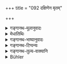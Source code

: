 +++
title = "092 दक्षिणेन मृतम्"

+++

<details><summary>गङ्गानथ-मूलानुवादः</summary>

One should carry the dead śūdra by the southern gate of the city; but the twice-born persons by the western, northern and eastern gates respectively—(91).
</details>

<details><summary>मेधातिथिः</summary>

**पुरद्वारेणेति** पुरग्रहणं ग्रामादीनाम् अप्य् उपलक्षणार्थम् । यत्रानेकद्वारसंभवस् तत्रायं नियमः । यो यत्रेष्टे तस्यायम् उपदेशः । अमङ्गल्यत्वाच् च शूद्राद् आरभ्य कर्मेणोपदिष्टम् । अतश् च **यथायोगम्** इति वैश्यक्षत्रियब्राह्मणाः पश्चिमादिभिर् यथासंख्यं संबन्धनीयाः ॥ ५.९१ ॥
</details>

<details><summary>गङ्गानथ-भाष्यानुवादः</summary>

The term ‘*City*’ stands for the village &c. also.

This rule applies to those places where there are several gates; the advice pertaining to such persons as may be capable of following it.

The *Śūdra* has been mentioned first, because it is an inauspicious subject. And this reversal of the order indicates that the term ‘*respectively*’ indicates that the *Vaiśya* should be carried by the western, the *Kṣatriya* by the northern and the *Brāhmaṇa* by the Eastern gate.—(91)
</details>

<details><summary>गङ्गानथ-टिप्पन्यः</summary>

(Verse 92 of others.)

This verse is quoted in *Aparārka* (p. 870), which adds that the word ‘*Nirharaṇīyāḥ*’ is to be supplied after ‘*dvijātayaḥ*’;—and that ‘*Yathāyogam*’ (for which it reads ‘*Yathāvarṇam*’) means that the castes are to be taken in the reverse order; *i.e*., Brāhmaṇa through the *eastern* the Kṣatriya through the northern and the Vaiśya through the western gate,—this on the strength of a text quoted from the
*Adityapurāṇa*.

It is quoted in *Parāśaramādhava* (Ācāra, p. 634);—in *Nirṇayasindhu* (p. 414);—in *Śuddhikaumudī* (p. 111);—in *Smṛtisāroddhāra* (p. 216),—and in *Hāralatā* (p. 119), which notes that the castes are mentioned in the reverse order because the subject spoken of is an extremely inauspicious one, and by adopting this order the writer avoids the use of the epithet ‘dead’ directly in

connection with the higher castes;—it explains ‘*Yathāyogam*’ as ‘in the inverse order, *i.e*., the Vaiśya, the Kṣatriya and the Brāhmaṇa respectively’.
</details>

<details><summary>गङ्गानथ-तुल्य-वाक्यानि</summary>

*Hārīta* (Parāśaramādhava, p. 634)—‘The dead body should not he carried
towards the village.’
</details>

<details><summary>Bühler</summary>

092	Let him carry out a dead Sudra by the southern gate of the town, but (the corpses of) twice-born men, as is proper, by the western, northern, or eastern (gates).
</details>

